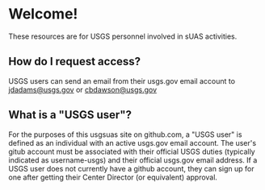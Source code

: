 # Welcome!

These resources are for USGS personnel involved in sUAS activities. 

## How do I request access?
USGS users can send an email from their usgs.gov email account to jdadams@usgs.gov or cbdawson@usgs.gov

## What is a "USGS user"?
For the purposes of this usgsuas site on github.com, a "USGS user" is defined as an individual with an active usgs.gov email account. The user's gitub account must be associated with their official USGS duties (typically indicated as username-usgs) and their official usgs.gov email address. If a USGS user does not currently have a github account, they can sign up for one after getting their Center Director (or equivalent) approval.
